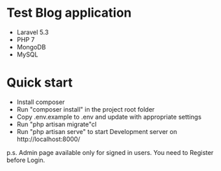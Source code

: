 # Test Blog application
- Laravel 5.3
- PHP 7
- MongoDB
- MySQL

# Quick start
- Install composer
- Run "composer install" in the project root folder
- Copy .env.example to .env and update with appropriate settings
- Run "php artisan migrate"cl
- Run "php artisan serve" to start Development server on http://localhost:8000/

p.s. Admin page available only for signed in users. You need to Register before Login.